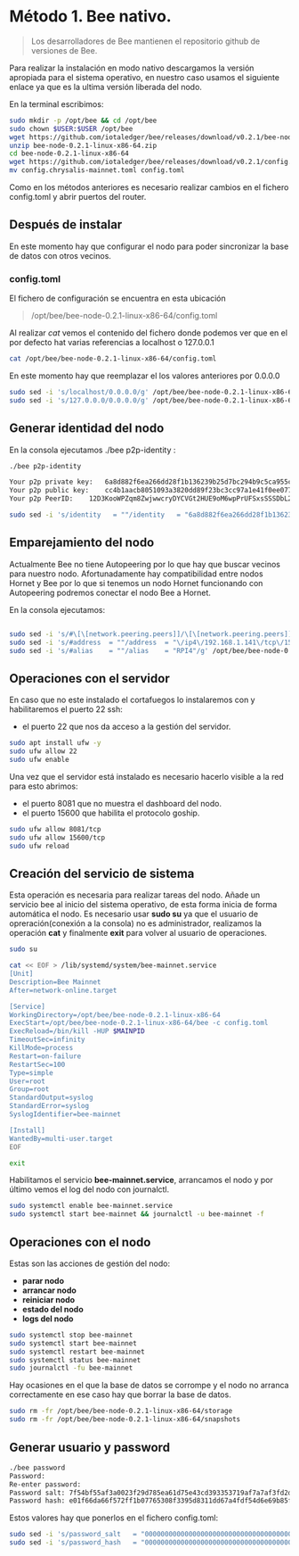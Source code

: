 # Método 1. Bee nativo.

> Los desarrolladores de Bee mantienen el repositorio github de versiones de Bee.


Para realizar la instalación en modo nativo descargamos la versión apropiada para el sistema operativo, en nuestro caso usamos el siguiente enlace ya que es la ultima versión liberada del nodo.

En la terminal escribimos:

```sh
sudo mkdir -p /opt/bee && cd /opt/bee
sudo chown $USER:$USER /opt/bee
wget https://github.com/iotaledger/bee/releases/download/v0.2.1/bee-node-0.2.1-linux-x86-64.zip
unzip bee-node-0.2.1-linux-x86-64.zip
cd bee-node-0.2.1-linux-x86-64
wget https://github.com/iotaledger/bee/releases/download/v0.2.1/config.chrysalis-mainnet.toml
mv config.chrysalis-mainnet.toml config.toml
```

Como en los métodos anteriores es necesario realizar cambios en el fichero config.toml y abrir puertos del router.

## Después de instalar

En este momento hay que configurar el nodo para poder sincronizar la base de datos con otros vecinos.

### config.toml

El fichero de configuración se encuentra en esta ubicación
> /opt/bee/bee-node-0.2.1-linux-x86-64/config.toml

Al realizar _cat_ vemos el contenido del fichero donde podemos ver que en el por defecto hat varias referencias a localhost o 127.0.0.1

```sh
cat /opt/bee/bee-node-0.2.1-linux-x86-64/config.toml
```

En este momento hay que reemplazar el los valores anteriores por 0.0.0.0

```sh
sudo sed -i 's/localhost/0.0.0.0/g' /opt/bee/bee-node-0.2.1-linux-x86-64/config.toml
sudo sed -i 's/127.0.0.0/0.0.0.0/g' /opt/bee/bee-node-0.2.1-linux-x86-64/config.toml
```

## Generar identidad del nodo

En la consola ejecutamos ./bee p2p-identity :

```sh
./bee p2p-identity

Your p2p private key:	6a8d882f6ea266dd28f1b136239b25d7bc294b9c5ca955c94f1822ccbab9e4eacc4b1aacb8051093a3820dd89f23bc3cc97a1e41f0ee07787680b14819c71b7a
Your p2p public key:	cc4b1aacb8051093a3820dd89f23bc3cc97a1e41f0ee07787680b14819c71b7a
Your p2p PeerID:	12D3KooWPZqm8ZwjwwcryDYCVGt2HUE9oM6wpPrUFSxsSSSDbL2d
```
```sh
sudo sed -i 's/identity   = ""/identity   = "6a8d882f6ea266dd28f1b136239b25d7bc294b9c5ca955c94f1822ccbab9e4eacc4b1aacb8051093a3820dd89f23bc3cc97a1e41f0ee07787680b14819c71b7a"/g' /opt/bee/bee-node-0.2.1-linux-x86-64/config.toml
```

## Emparejamiento del nodo

Actualmente Bee no tiene Autopeering por lo que hay que buscar vecinos para nuestro nodo.
Afortunadamente hay compatibilidad entre nodos Hornet y Bee por lo que si tenemos un nodo Hornet funcionando con Autopeering podremos conectar el nodo Bee a Hornet.

En la consola ejecutamos:

```sh

sudo sed -i 's/#\[\[network.peering.peers]]/\[\[network.peering.peers]]/g' /opt/bee/bee-node-0.2.1-linux-x86-64/config.toml
sudo sed -i 's/#address  = ""/address  = "\/ip4\/192.168.1.141\/tcp\/15600\/p2p\/12D3KooWACveX5FfMTEyFzbdLphodJgwvkVK9wTTkaHYzTfaeSbw"/g' /opt/bee/bee-node-0.2.1-linux-x86-64/config.toml
sudo sed -i 's/#alias    = ""/alias    = "RPI4"/g' /opt/bee/bee-node-0.2.1-linux-x86-64/config.toml

```

## Operaciones con el servidor

En caso que no este instalado el cortafuegos lo instalaremos con y habilitaremos el puerto 22 ssh:

- el puerto 22 que nos da acceso a la gestión del servidor.

```sh
sudo apt install ufw -y
sudo ufw allow 22
sudo ufw enable
```

Una vez que el servidor está instalado es necesario hacerlo visible a la red para esto abrimos:

- el puerto 8081 que no muestra el dashboard del nodo.
- el puerto 15600 que habilita el protocolo goship.

```sh
sudo ufw allow 8081/tcp
sudo ufw allow 15600/tcp
sudo ufw reload
```
## Creación del servicio de sistema

Esta operación es necesaria para realizar tareas del nodo.
Añade un servicio bee al inicio del sistema operativo, de esta forma inicia de forma automática el nodo.
Es necesario usar __sudo su__ ya que el usuario de opreración(conexión a la consola) no es administrador, realizamos la operación __cat__ y finalmente __exit__ para volver al usuario de operaciones.

```sh
sudo su

cat << EOF > /lib/systemd/system/bee-mainnet.service
[Unit]
Description=Bee Mainnet
After=network-online.target

[Service]
WorkingDirectory=/opt/bee/bee-node-0.2.1-linux-x86-64
ExecStart=/opt/bee/bee-node-0.2.1-linux-x86-64/bee -c config.toml
ExecReload=/bin/kill -HUP $MAINPID
TimeoutSec=infinity
KillMode=process
Restart=on-failure
RestartSec=100
Type=simple
User=root
Group=root
StandardOutput=syslog
StandardError=syslog
SyslogIdentifier=bee-mainnet

[Install]
WantedBy=multi-user.target
EOF

exit
```

Habilitamos el servicio __bee-mainnet.service__,  arrancamos el nodo y por último vemos el log del nodo con journalctl.

```sh
sudo systemctl enable bee-mainnet.service
sudo systemctl start bee-mainnet && journalctl -u bee-mainnet -f

```

## Operaciones con el nodo

Estas son las acciones de gestión del nodo:

- __parar nodo__
- __arrancar nodo__
- __reiniciar nodo__
- __estado del nodo__
- __logs del nodo__

```sh
sudo systemctl stop bee-mainnet
sudo systemctl start bee-mainnet
sudo systemctl restart bee-mainnet
sudo systemctl status bee-mainnet
sudo journalctl -fu bee-mainnet
```

Hay ocasiones en el que la base de datos se corrompe y el nodo no arranca correctamente en ese caso hay que borrar la base de datos.

```sh
sudo rm -fr /opt/bee/bee-node-0.2.1-linux-x86-64/storage
sudo rm -fr /opt/bee/bee-node-0.2.1-linux-x86-64/snapshots
```

## Generar usuario y password

```sh
./bee password
Password:
Re-enter password:
Password salt: 7f54bf55af3a0023f29d785ea61d75e43cd393353719af7a7af3fd2d11b106f0
Password hash: e01f66da66f572ff1b07765308f3395d8311dd67a4fdf54d6e69b85f1bae337b
```

Estos valores hay que ponerlos en el fichero config.toml:

```sh
sudo sed -i 's/password_salt   = "0000000000000000000000000000000000000000000000000000000000000000"/password_salt   = "7f54bf55af3a0023f29d785ea61d75e43cd393353719af7a7af3fd2d11b106f0"/g' config.toml
sudo sed -i 's/password_hash   = "0000000000000000000000000000000000000000000000000000000000000000"/password_hash   = "e01f66da66f572ff1b07765308f3395d8311dd67a4fdf54d6e69b85f1bae337b"/g' config.toml
```
